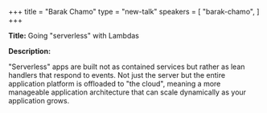 +++
title = "Barak Chamo"
type = "new-talk"
speakers = [
        "barak-chamo",
]
+++
<div class="span-15  ">
  <div class="span-15  last ">
  <p><strong>Title:</strong>
  Going "serverless" with Lambdas
  </p>

  <p><strong>Description:</strong></p>

  <p>
  "Serverless" apps are built not as contained services but rather as lean handlers that respond to events. Not just the server but the entire application platform is offloaded to "the cloud", meaning a more manageable application architecture that can scale dynamically as your application grows.
  </p>
  </div>
</div>
